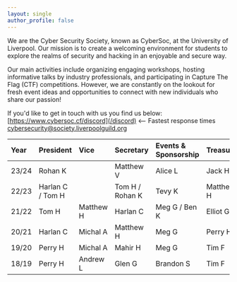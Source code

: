 ```yaml
---
layout: single
author_profile: false
---
```


We are the Cyber Security Society, known as CyberSoc, at the University of Liverpool. Our mission is to create a welcoming environment for students to explore the realms of security and hacking in an enjoyable and secure way.

Our main activities include organizing engaging workshops, hosting informative talks by industry professionals, and participating in Capture The Flag (CTF) competitions. However, we are constantly on the lookout for fresh event ideas and opportunities to connect with new individuals who share our passion!

If you'd like to get in touch with us you find us below:\
[https://www.cybersoc.cf/discord](/discord) <-- Fastest response times\
[cybersecurity@society.liverpoolguild.org](mailto:cybersecurity@society.liverpoolguild.org)

| Year | President | Vice | Secretary | Events & Sponsorship | Treasurer |
|:-----|:----------|:-----|:----------|:---------------------|:----------|
| 23/24 | Rohan K | | Matthew V | Alice L | Jack H |
| 22/23 | Harlan C / Tom H | | Tom H / Rohan K | Tevy K | Matthew H |
| 21/22 | Tom H | Matthew H | Harlan C | Meg G / Ben K | Elliot G |
| 20/21 | Harlan C | Michal A | Matthew H | Meg G | Perry H |
| 19/20 | Perry H | Michal A | Mahir H | Meg G | Tim F |
| 18/19 | Perry H | Andrew L | Glen G | Brandon S | Tim F |
